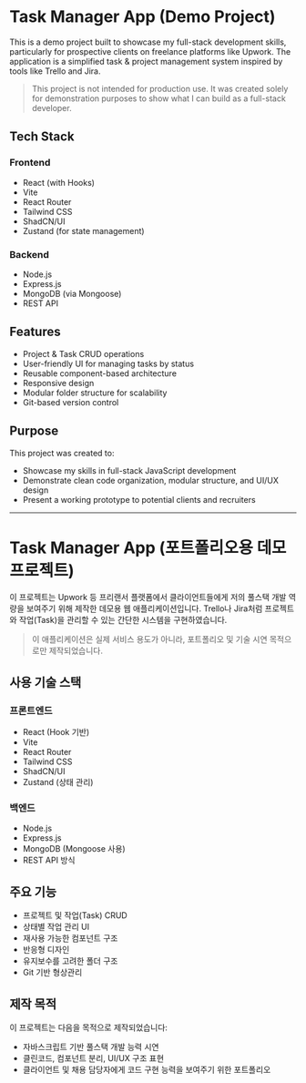 # Task Manager App (Demo Project)

This is a demo project built to showcase my full-stack development skills, particularly for prospective clients on freelance platforms like Upwork. The application is a simplified task & project management system inspired by tools like Trello and Jira.

>  This project is not intended for production use. It was created solely for demonstration purposes to show what I can build as a full-stack developer.

## Tech Stack

  ### Frontend
  - React (with Hooks)
  - Vite
  - React Router
  - Tailwind CSS
  - ShadCN/UI
  - Zustand (for state management)
  
  ### Backend
  - Node.js
  - Express.js
  - MongoDB (via Mongoose)
  - REST API
    

## Features

- Project & Task CRUD operations
- User-friendly UI for managing tasks by status
- Reusable component-based architecture
- Responsive design
- Modular folder structure for scalability
- Git-based version control


## Purpose

This project was created to:
- Showcase my skills in full-stack JavaScript development
- Demonstrate clean code organization, modular structure, and UI/UX design
- Present a working prototype to potential clients and recruiters



----------------------------------------------------------------------------------------------------



# Task Manager App (포트폴리오용 데모 프로젝트)

이 프로젝트는 Upwork 등 프리랜서 플랫폼에서 클라이언트들에게 저의 풀스택 개발 역량을 보여주기 위해 제작한 데모용 웹 애플리케이션입니다. Trello나 Jira처럼 프로젝트와 작업(Task)을 관리할 수 있는 간단한 시스템을 구현하였습니다.

> 이 애플리케이션은 실제 서비스 용도가 아니라, 포트폴리오 및 기술 시연 목적으로만 제작되었습니다.

## 사용 기술 스택

  ### 프론트엔드
  - React (Hook 기반)
  - Vite
  - React Router
  - Tailwind CSS
  - ShadCN/UI
  - Zustand (상태 관리)
  
  ### 백엔드
  - Node.js
  - Express.js
  - MongoDB (Mongoose 사용)
  - REST API 방식

##  주요 기능

- 프로젝트 및 작업(Task) CRUD
- 상태별 작업 관리 UI
- 재사용 가능한 컴포넌트 구조
- 반응형 디자인
- 유지보수를 고려한 폴더 구조
- Git 기반 형상관리


## 제작 목적

이 프로젝트는 다음을 목적으로 제작되었습니다:
- 자바스크립트 기반 풀스택 개발 능력 시연
- 클린코드, 컴포넌트 분리, UI/UX 구조 표현
- 클라이언트 및 채용 담당자에게 코드 구현 능력을 보여주기 위한 포트폴리오



